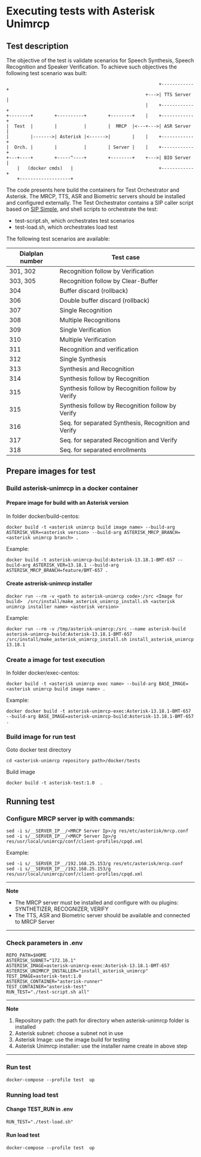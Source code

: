 

# Executing tests with Asterisk Unimrcp

## Test description

The objective of the test is validate scenarios for Speech Synthesis, Speech Recognition and Speaker Verification. To achieve such objectives the following test scenario was built:
```
                                                         +------------+
                                                    +--->| TTS Server |
                                                    |    +------------+
+--------+        +----------+        +--------+    |    +------------+
|  Test  |        |          |        |  MRCP  |<---+--->| ASR Server |
|        |------->| Asterisk |<------>|        |    |    +------------+
|  Orch. |        |          |        | Server |    |    +------------+
+---+----+        +-----^----+        +--------+    +--->| BIO Server |
    |   (docker cmds)   |                                +------------+
    +-------------------+
```
The code presents here build the containers for Test Orchestrator and Asterisk. The MRCP, TTS, ASR and Biometric servers should be installed and configured externally.
The Test Orchestrator contains a SIP caller script based on [SIP Simple](https://sipsimpleclient.org/), and shell scripts to orchestrate the test: 
- test-script.sh, which orchestrates test scenarios
- test-load.sh, which orchestrates load test

The following test scenarios are available:

 Dialplan number     | Test case
|--------------------|--------------------
|301, 302            | Recognition follow by Verification
|303, 305            | Recognition follow by Clear-Buffer
|304                 | Buffer discard (rollback)
|306                 | Double buffer discard (rollback)
|307                 | Single Recognition
|308                 | Multiple Recognitions
|309                 | Single Verification
|310                 | Multiple Verification
|311                 | Recognition and verification
|312                 | Single Synthesis
|313                 | Synthesis and Recognition
|314                 | Synthesis follow by Recognition
|315                 | Synthesis follow by Recognition follow by Verify
|315                 | Synthesis follow by Recognition follow by Verify
|316                 | Seq. for separated Synthesis, Recognition and Verify
|317                 | Seq. for separated Recognition and Verify
|318                 | Seq. for separated enrollments

## Prepare images for test

### Build asterisk-unimrcp in a docker container

#### Prepare image for build with an Asterisk version
In folder docker/build-centos:
```
docker build -t <asterisk unimrcp build image name> --build-arg ASTERISK_VER=<asterisk version> --build-arg ASTERISK_MRCP_BRANCH=<asterisk unimrcp branch> .
```
Example:
```
docker build -t asterisk-unimrcp-build:Asterisk-13.18.1-BMT-657 --build-arg ASTERISK_VER=13.18.1 --build-arg ASTERISK_MRCP_BRANCH=feature/BMT-657 .
```
#### Create astrerisk-unimrcp installer
```
docker run --rm -v <path to asterisk-unimrcp code>:/src <Image for build>  /src/install/make_asterisk_unimrcp_install.sh <asterisk unimrcp installer name> <asterisk version>
```
Example:
```
docker run --rm -v /tmp/asterisk-unimrcp:/src --name asterisk-build asterisk-unimrcp-build:Asterisk-13.18.1-BMT-657 /src/install/make_asterisk_unimrcp_install.sh install_asterisk_unimrcp 13.18.1
```
### Create a image for test execution
In folder docker/exec-centos:
```
docker build -t <asterisk unimrcp exec name> --build-arg BASE_IMAGE=<asterisk unimrcp build image name> .
```
Example:
```
docker docker build -t asterisk-unimrcp-exec:Asterisk-13.18.1-BMT-657 --build-arg BASE_IMAGE=asterisk-unimrcp-build:Asterisk-13.18.1-BMT-657 .
```
### Build image for run test

 Goto docker test directory

```
cd <asterisk-unimrcp repository path>/docker/tests
```
Build image
```
docker build -t asterisk-test:1.0  .
```
## Running test

### Configure MRCP server ip with commands:
```
sed -i s/__SERVER_IP__/<MRCP Server Ip>/g res/etc/asterisk/mrcp.conf
sed -i s/__SERVER_IP__/<MRCP Server Ip>/g res/usr/local/unimrcp/conf/client-profiles/cpqd.xml
```
Example:
```
sed -i s/__SERVER_IP__/192.168.25.153/g res/etc/asterisk/mrcp.conf
sed -i s/__SERVER_IP__/192.168.25.153/g res/usr/local/unimrcp/conf/client-profiles/cpqd.xml
```
---

**Note**
- The MRCP server must be installed and configure with ou plugins: SYNTHETIZER, RECOGNIZER, VERIFY
- The TTS, ASR and Biometric server should be available and connected to MRCP Server
---

### Check parameters in .env
```
REPO_PATH=$HOME
ASTERISK_SUBNET="172.16.1"
ASTERISK_IMAGE=asterisk-unimrcp-exec:Asterisk-13.18.1-BMT-657
ASTERISK_UNIMRCP_INSTALLER="install_asterisk_unimrcp"
TEST_IMAGE=asterisk-test:1.0
ASTERISK_CONTAINER="asterisk-runner"
TEST_CONTAINER="asterisk-test"
RUN_TEST="./test-script.sh all"
```
---
**Note**
1. Repository path: the path for directory when asterisk-unimrcp folder is installed
2. Asterisk subnet: choose a subnet not in use
3. Asterisk Image: use the image build for testing
4. Asterisk Unimrcp installer: use the installer name create in above step
---
### Run test
```
docker-compose --profile test  up
```
### Running load test

#### Change TEST_RUN in .env
```
RUN_TEST="./test-load.sh"
```
#### Run load test
```
docker-compose --profile test  up
```
